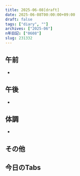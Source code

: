 ```yaml
---
title: 2025-06-08[draft]
date: 2025-06-08T00:00:00+09:00
draft: false
tags: ["diary", ""]
archives: ["2025-06"]
n年日記: ["0608"]
slug: 231332
---
```

## 午前
- 
## 午後
- 
## 体調
- 
## その他
## 今日のTabs